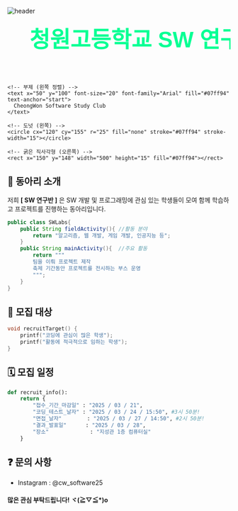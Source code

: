 ![header](https://capsule-render.vercel.app/api?type=waving&height=300&color=000000&text=%20%EC%B2%AD%EC%9B%90%EA%B3%A0%EB%93%B1%ED%95%99%EA%B5%90%20SW%20%EC%97%B0%EA%B5%AC%EB%B0%98%20%20%20%20%20%20%20%20%20%20%20%20%20%20%20%20%20%20%20%20%20%20%20%20%20%20%20%20%20%20%20%20%20%20%20%20%20%20%20%20%20%20&section=header&reversal=false&textBg=true&fontColor=07ff94&animation=fadeIn&fontAlignY=20&fontAlign=32&desc=Cheongwon%20Software%20Study%20Group&fontSize=50&descAlignY=41&descAlign=20)
<br>

<body><div align="left">
  <svg width="800" height="200">
    <!-- 타이틀 (Bold, 왼쪽 정렬) -->
    <text x="50" y="60" font-size="50" font-family="Arial" font-weight="bold" fill="#07ff94" text-anchor="start">
      청원고등학교 SW 연구반
    </text>

    <!-- 부제 (왼쪽 정렬) -->
    <text x="50" y="100" font-size="20" font-family="Arial" fill="#07ff94" text-anchor="start">
      CheongWon Software Study Club
    </text>

    <!-- 도넛 (왼쪽) -->
    <circle cx="120" cy="155" r="25" fill="none" stroke="#07ff94" stroke-width="15"></circle>

    <!-- 굵은 직사각형 (오른쪽) -->
    <rect x="150" y="148" width="500" height="15" fill="#07ff94"></rect>
  </svg>
</div>




</body>

## 📢 동아리 소개  
저희 **[ SW 연구반 ]** 은 SW 개발 및 프로그래밍에 관심 있는 학생들이 모여 함께 학습하고 프로젝트를 진행하는 동아리입니다.
```java
public class SWLabs{
    public String fieldActivity(){ //활동 분야
        return "알고리즘, 웹 개발, 게임 개발, 인공지능 등";
    }
    public String mainActivity(){  //주요 활동
        return """
        팀을 이뤄 프로젝트 제작
        축제 기간동안 프로젝트를 전시하는 부스 운영
        """;
    }
}
```
## 🎯 **모집 대상**
```cpp
void recruitTarget() {
    printf("코딩에 관심이 많은 학생");
    printf("활동에 적극적으로 임하는 학생");
}
```
## 🗓️ **모집 일정**
```python
def recruit_info():
    return {
        "접수_기간_마감일" : "2025 / 03 / 21",
        "코딩_테스트_날자" : "2025 / 03 / 24 / 15:50", #3시 50분!
        "면접_날자"        : "2025 / 03 / 27 / 14:50", #2시 50분!  
        "결과_발표일"      : "2025 / 03 / 28",
        "장소"             : "지성관 1층 컴퓨터실"
    }
```
## ❓ **문의 사항**  
 - Instagram : @cw_software25
#### 많은 관심 부탁드립니다! ヾ(≧▽≦*)o
